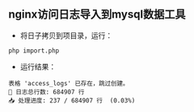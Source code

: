 ## nginx访问日志导入到mysql数据工具
- 将日子拷贝到项目录，运行：
```shell
php import.php
```
- 运行结果：
```
表格 'access_logs' 已存在，跳过创建。
📄 日志总行数: 684907 行
📥 处理进度: 237 / 684907 行  (0.03%)   
```
